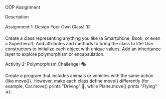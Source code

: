 OOP Assignment

Description

Assignment 1: Design Your Own Class! 🏗️

Create a class representing anything you like (a Smartphone, Book, or even a Superhero!).
Add attributes and methods to bring the class to life!
Use constructors to initialize each object with unique values.
Add an inheritance layer to explore polymorphism or encapsulation.


Activity 2: Polymorphism Challenge! 🎭

Create a program that includes animals or vehicles with the same action (like move()).
However, make each class define move() differently (for example, Car.move() prints "Driving" 🚗, while Plane.move() prints "Flying" ✈️).
